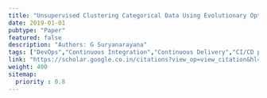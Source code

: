 ```yaml
---
title: "Unsupervised Clustering Categorical Data Using Evolutionary Optimization Techniques"
date: 2019-01-01
pubtype: "Paper"
featured: false
description: "Authors: G Suryanarayana"
tags: ["DevOps","Continuous Integration","Continuous Delivery","CI/CD pipelines","agile","Culture"]
link: "https://scholar.google.co.in/citations?view_op=view_citation&hl=en&user=PvxaIVsAAAAJ&pagesize=80&citation_for_view=PvxaIVsAAAAJ:UeHWp8X0CEIC"
weight: 400
sitemap:
  priority : 0.8
---
```



